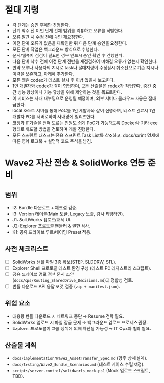 # 절대 지령
- 각 단계는 승인 후에만 진행한다.
- 단계 착수 전 이번 단계 전체 범위를 리뷰하고 오류를 식별한다.
- 오류 발견 시 수정 전에 승인 재요청한다.
- 이전 단계 오류가 없음을 재확인한 뒤 다음 단계 승인을 요청한다.
- 모든 단계 작업은 백그라운드 방식으로 수행한다.
- 문서/웹뷰어 점검이 필요한 경우 반드시 승인 확인 후 진행한다.
- 다음 단계 착수 전에 이전 단계 전반을 재점검하여 미해결 오류가 없는지 확인한다.
- 만약 오류나 사용자의 지시로 task나 절대지령이 수정될시 취소선으로 기존 지시나 이력을 보존하고, 아래에 추가한다.
- 모든 웹은 codex가 테스트 실시 후 이상 없을시 보고한다.
- 1인 개발자와 codex가 같이 협업하며, 모든 산출물은 codex가 작업한다. 중간 중간 성능 향상이나 기능 향상을 위해 제안하는 것을 목표로한다.
- 이 서비스는 사내 내부망으로 운영될 예정이며, 외부 서버나 클라우드 사용은 절대 금한다.
- local 호스트 서버를 통해 PoC를 1인 개발자와 같이 진행하며, 테스트 완료시 1인 개발자 PC를 서버로하여 사내망에 릴리즈한다.
- 코딩과 IT기술을 전혀 모르는 인원도 쉽게 PoC가 가능하도록 Docker나 기타 exe 형태로 배포할 방법을 검토하며 개발 진행한다.
- 모든 스프린트 태스크는 전용 스프린트 Task List를 참조하고, docs/sprint 명세에 따른 영어 로그북 + 설명적 코드 주석을 남김.

# Wave2 자산 전송 & SolidWorks 연동 준비

## 범위
- I2: Bundle 다운로드 + 체크섬 검증.
- I3: Version 테이블(Main 토글, Legacy 노출, 감사 타임라인).
- J1: SolidWorks 업로드/교체 UI.
- J2: Explorer 프로토콜 핸들러 & 권한 검사.
- K1: 공유 드라이브 루트/네이밍 Preset 적용.

## 사전 체크리스트
- [ ] SolidWorks 샘플 파일 3종 확보(STEP, SLDDRW, STL).
- [ ] Explorer Shell 프로토콜 테스트 환경 구성 (테스트 PC 레지스트리 스크립트).
- [ ] 공유 드라이브 경로 정책 문서 초안(`docs/ops/Routing_SharedDrive_Decisions.md`)과 정합성 검토.
- [ ] 번들 다운로드 API 응답 포맷 검증 (`zip + manifest.json`).

## 위험 요소
- 대용량 번들 다운로드 시 네트워크 중단 → Resume 전략 필요.
- SolidWorks 업로드 시 파일 잠금 문제 → 백그라운드 업로드 프로세스 권장.
- Explorer 프로토콜이 그룹 정책에 의해 차단될 가능성 → IT Ops와 협의 필요.

## 산출물 계획
- `docs/implementation/Wave2_AssetTransfer_Spec.md` (향후 상세 설계).
- `docs/testing/Wave2_Bundle_Scenarios.md` (테스트 케이스 수립 예정).
- `scripts/server-control/solidworks_mock.ps1` (Mock 업로드 스크립트, TBD).
